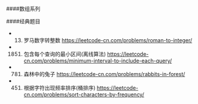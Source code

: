 ####数组系列


####经典题目
 * 13. 罗马数字转整数 https://leetcode-cn.com/problems/roman-to-integer/
 * 1851. 包含每个查询的最小区间(离线算法) https://leetcode-cn.com/problems/minimum-interval-to-include-each-query/
 * 781. 森林中的兔子 https://leetcode-cn.com/problems/rabbits-in-forest/
 * 451. 根据字符出现频率排序(桶排序) https://leetcode-cn.com/problems/sort-characters-by-frequency/
 
